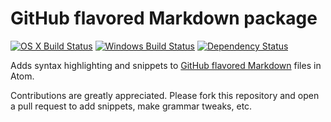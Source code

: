 # GitHub flavored Markdown package
[![OS X Build Status](https://travis-ci.org/atom/language-gfm.svg?branch=master)](https://travis-ci.org/atom/language-gfm) [![Windows Build Status](https://ci.appveyor.com/api/projects/status/rpub8qjyd8lt7wai/branch/master?svg=true)](https://ci.appveyor.com/project/Atom/language-gfm/branch/master) [![Dependency Status](https://david-dm.org/atom/language-gfm.svg)](https://david-dm.org/atom/language-gfm)

Adds syntax highlighting and snippets to [GitHub flavored Markdown](https://help.github.com/articles/github-flavored-markdown) files in Atom.

Contributions are greatly appreciated. Please fork this repository and open a pull request to add snippets, make grammar tweaks, etc.
